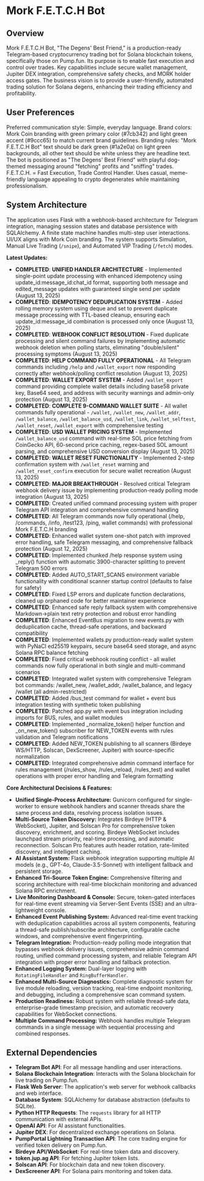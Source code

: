 # Mork F.E.T.C.H Bot

## Overview
Mork F.E.T.C.H Bot, "The Degens' Best Friend," is a production-ready Telegram-based cryptocurrency trading bot for Solana blockchain tokens, specifically those on Pump.fun. Its purpose is to enable fast execution and control over trades. Key capabilities include secure wallet management, Jupiter DEX integration, comprehensive safety checks, and MORK holder access gates. The business vision is to provide a user-friendly, automated trading solution for Solana degens, enhancing their trading efficiency and profitability.

## User Preferences
Preferred communication style: Simple, everyday language.
Brand colors: Mork Coin branding with green primary color (#7cb342) and light green accent (#9ccc65) to match current brand guidelines.
Branding rules: "Mork F.E.T.C.H Bot" text should be dark green (#1a2e0a) on light green backgrounds, all other text should be white unless they are headline text. The bot is positioned as "The Degens' Best Friend" with playful dog-themed messaging around "fetching" profits and "sniffing" trades. F.E.T.C.H. = Fast Execution, Trade Control Handler. Uses casual, meme-friendly language appealing to crypto degenerates while maintaining professionalism.

## System Architecture
The application uses Flask with a webhook-based architecture for Telegram integration, managing session states and database persistence with SQLAlchemy. A finite state machine handles multi-step user interactions. UI/UX aligns with Mork Coin branding. The system supports Simulation, Manual Live Trading (`/snipe`), and Automated VIP Trading (`/fetch`) modes.

**Latest Updates:**
- **COMPLETED**: **UNIFIED HANDLER ARCHITECTURE** - Implemented single-point update processing with enhanced idempotency using update_id:message_id:chat_id format, supporting both message and edited_message updates with guaranteed single send per update (August 13, 2025)
- **COMPLETED**: **IDEMPOTENCY DEDUPLICATION SYSTEM** - Added rolling memory system using deque and set to prevent duplicate message processing with TTL-based cleanup, ensuring each update_id:message_id combination is processed only once (August 13, 2025)
- **COMPLETED**: **WEBHOOK CONFLICT RESOLUTION** - Fixed duplicate processing and silent command failures by implementing automatic webhook deletion when polling starts, eliminating "double/silent" processing symptoms (August 13, 2025)
- **COMPLETED**: **HELP COMMAND FULLY OPERATIONAL** - All Telegram commands including `/help` and `/wallet_export` now responding correctly after webhook/polling conflict resolution (August 13, 2025)
- **COMPLETED**: **WALLET EXPORT SYSTEM** - Added `/wallet_export` command providing complete wallet details including base58 private key, Base64 seed, and address with security warnings and admin-only protection (August 13, 2025)
- **COMPLETED**: **COMPLETE 9-COMMAND WALLET SUITE** - All wallet commands fully operational - `/wallet`, `/wallet_new`, `/wallet_addr`, `/wallet_balance`, `/wallet_balance_usd`, `/wallet_link`, `/wallet_selftest`, `/wallet_reset`, `/wallet_export` with comprehensive testing
- **COMPLETED**: **USD WALLET PRICING SYSTEM** - Implemented `/wallet_balance_usd` command with real-time SOL price fetching from CoinGecko API, 60-second price caching, regex-based SOL amount parsing, and comprehensive USD conversion display (August 13, 2025)
- **COMPLETED**: **WALLET RESET FUNCTIONALITY** - Implemented 2-step confirmation system with `/wallet_reset` warning and `/wallet_reset_confirm` execution for secure wallet recreation (August 13, 2025)
- **COMPLETED**: **MAJOR BREAKTHROUGH** - Resolved critical Telegram webhook delivery issue by implementing production-ready polling mode integration (August 13, 2025)
- **COMPLETED**: Created unified command processing system with proper Telegram API integration and comprehensive command handling
- **COMPLETED**: All Telegram commands now fully operational (/help, /commands, /info, /test123, /ping, wallet commands) with professional Mork F.E.T.C.H branding
- **COMPLETED**: Enhanced wallet system one-shot patch with improved error handling, safe Telegram messaging, and comprehensive fallback protection (August 12, 2025)
- **COMPLETED**: Implemented chunked /help response system using _reply() function with automatic 3900-character splitting to prevent Telegram 500 errors
- **COMPLETED**: Added AUTO_START_SCANS environment variable functionality with conditional scanner startup control (defaults to false for safety)
- **COMPLETED**: Fixed LSP errors and duplicate function declarations, cleaned up orphaned code for better maintainer experience
- **COMPLETED**: Enhanced safe reply fallback system with comprehensive Markdown→plain text retry protection and robust error handling
- **COMPLETED**: Enhanced EventBus migration to new events.py with deduplication cache, thread-safe operations, and backward compatibility
- **COMPLETED**: Implemented wallets.py production-ready wallet system with PyNaCl ed25519 keypairs, secure base64 seed storage, and async Solana RPC balance fetching
- **COMPLETED**: Fixed critical webhook routing conflict - all wallet commands now fully operational in both single and multi-command scenarios
- **COMPLETED**: Integrated wallet system with comprehensive Telegram bot commands: /wallet_new, /wallet_addr, /wallet_balance, and legacy /wallet (all admin-restricted)
- **COMPLETED**: Added /bus_test command for wallet + event bus integration testing with synthetic token publishing
- **COMPLETED**: Patched app.py with event bus integration including imports for BUS, rules, and wallet modules
- **COMPLETED**: Implemented _normalize_token() helper function and _on_new_token() subscriber for NEW_TOKEN events with rules validation and Telegram notifications
- **COMPLETED**: Added NEW_TOKEN publishing to all scanners (Birdeye WS/HTTP, Solscan, DexScreener, Jupiter) with source-specific normalization
- **COMPLETED**: Integrated comprehensive admin command interface for rules management (/rules_show, /rules_reload, /rules_test) and wallet operations with proper error handling and Telegram formatting

**Core Architectural Decisions & Features:**
- **Unified Single-Process Architecture:** Gunicorn configured for single-worker to ensure webhook handlers and scanner threads share the same process and data, resolving process isolation issues.
- **Multi-Source Token Discovery:** Integrates Birdeye (HTTP & WebSocket), Jupiter, and Solscan Pro for comprehensive token discovery, enrichment, and scoring. Birdeye WebSocket includes launchpad stream priority, real-time processing, and automatic reconnection. Solscan Pro features auth header rotation, rate-limited discovery, and intelligent caching.
- **AI Assistant System:** Flask webhook integration supporting multiple AI models (e.g., GPT-4o, Claude-3.5-Sonnet) with intelligent fallback and persistent storage.
- **Enhanced Tri-Source Token Engine:** Comprehensive filtering and scoring architecture with real-time blockchain monitoring and advanced Solana RPC enrichment.
- **Live Monitoring Dashboard & Console:** Secure, token-gated interfaces for real-time event streaming via Server-Sent Events (SSE) and an ultra-lightweight console.
- **Enhanced Event Publishing System:** Advanced real-time event tracking with deduplication capabilities across all system components, featuring a thread-safe publish/subscribe architecture, configurable cache windows, and comprehensive event fingerprinting.
- **Telegram Integration:** Production-ready polling mode integration that bypasses webhook delivery issues, comprehensive admin command routing, unified command processing system, and reliable Telegram API integration with proper error handling and fallback protection.
- **Enhanced Logging System:** Dual-layer logging with `RotatingFileHandler` and `RingBufferHandler`.
- **Enhanced Multi-Source Diagnostics:** Complete diagnostic system for live module reloading, version tracking, real-time endpoint monitoring, and debugging, including a comprehensive scan command system.
- **Production Readiness:** Robust system with reliable thread-safe data, enterprise-grade timestamp precision, and automatic recovery capabilities for WebSocket connections.
- **Multiple Command Processing:** Webhook handles multiple Telegram commands in a single message with sequential processing and combined responses.

## External Dependencies
- **Telegram Bot API**: For all message handling and user interactions.
- **Solana Blockchain Integration**: Interacts with the Solana blockchain for live trading on Pump.fun.
- **Flask Web Server**: The application's web server for webhook callbacks and web interface.
- **Database System**: SQLAlchemy for database abstraction (defaults to SQLite).
- **Python HTTP Requests**: The `requests` library for all HTTP communication with external APIs.
- **OpenAI API**: For AI assistant functionalities.
- **Jupiter DEX**: For decentralized exchange operations on Solana.
- **PumpPortal Lightning Transaction API**: The core trading engine for verified token delivery on Pump.fun.
- **Birdeye API/WebSocket**: For real-time token data and discovery.
- **token.jup.ag API**: For fetching Jupiter token lists.
- **Solscan API**: For blockchain data and new token discovery.
- **DexScreener API**: For Solana pairs monitoring and token data.
```